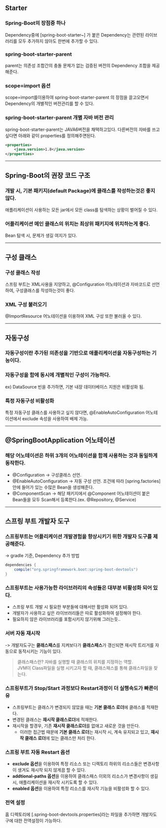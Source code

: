 ## Starter

### Spring-Boot의 장점중 하나

Dependency중에 [spring-boot-starter~] 가 붙은 Dependency는 관련된 라이브러리를 모두 
추가하지 않아도 한번에 추가할 수 있다.

### spring-boot-starter-parent

parent는 의존성 조합간의 충돌 문제가 없는 검증된 버전의 Dependency 조합을 제공해준다.

### scope=import 옵션

scope=import를이용하여 spring-boot-starter-parent 의 장점을 끌고오면서 Dependency의 개별적인 버전관리를 할 수 있다.

### spring-boot-starter-parent 개별 자바 버전 관리 

spring-boot-starter-parent는 JAVA6버전을 채택하고있다. 다른버전의 자바를 쓰고 싶다면 아래와 같이 properties를 정의해주면된다.

```xml
<properties>
	<java.version>1.8</java.version>
</properties>
```

---

## Spring-Boot의 권장 코드 구조

### 개발 시, 기본 패키지(default Package)에  클래스를 작성하는것은 좋지 않다.

애플리케이션이 사용하는 모든 jar에서 모든 class를 탐색하는 상황이 벌어질 수 있다.

### 어플리케이션 메인 클래스의 위치는 최상위 패키지에 위치하는게 좋다.

Bean 탐색 시, 문제가 생길 여지가 있다.

---

## 구성 클래스

### 구성 클래스 작성

스프링 부트는 XML사용을 지양하고, @Configuration 어노테이션과 자바코드로 선언하여, 구성클래스를 작성하는것이 좋다.

### XML 구성 불러오기

@ImportResource 어노테이션을 이용하여 XML 구성 또한 불러올 수 있다.

---

## 자동구성

### 자동구성이란  추가된 의존성을 기반으로 애플리케이션을 자동구성하는 기능이다.

### 자동구성을 함에 동시에 개별적인 구성이 가능하다.

ex) DataSource 빈을 추가하면, 기본 내장 데이터베이스 지원은 비활성화 됨.

### 특정 자동구성 비활성화

특정 자동구성 클래스를 사용하고 싶지 않다면, @EnableAutoConfiguration 어노테이션에서 exclude 속성을 사용하여 배제 가능.

---

## @SpringBootApplication 어노테이션

### 해당 어노테이션은 하위 3개의 어노테이션을 함께 사용하는 것과 동일하게 동작한다.

- @Configuration -> 구성클래스 선언.
- @EnableAutoConfiguration -> 자동 구성 선언.  조건에 따라 [spring.factories]안에 들어가 있는 수많은 Bean을 생성해준다.
- @ComponentScan -> 해당 패키지에서 @Component 어노테이션이 붙은 Bean들을 모두 Scan해서 등록한다.(ex. @Repository, @Service)

---

## 스프링 부트 개발자 도구

### 스프링부트는 어플리케이션 개발경험을 향상시키기 위한 개발자 도구를 제공해준다.

-> gradle 기준, Dependency 추가 방법 

```groovy
dependencies {
	compile("org.springframework.boot:spring-boot-devtools")
}
```

### 스프링부트는 사용가능한 라이브러리의 속성들은 대부분 비활성화 되어 있다.

- 스프링 부트 개발 시 필요한 부분들에 대해서만 활성화 되어 있다.
- 개발자가 사용하고 싶은 라이브러리들은 따로 활성화하여 설정해야 한다. 
- 필요하지 않은 라이브러리를 포함시키지 않기위해 그러는듯..

### 서버 자동 재시작

-> 개발자도구는 **클래스패스**를 지켜보다가 **클래스패스**가 갱신되면 재시작 트리거를 자동으로 동작시키는 기능이 있다.

> 클래스패스란? 자바를 실행할 때 클래스의 위치를 지정하는 역할.  
> JVM이 Class파일을 실행 시키고자 할 때,  클래스패스를 통해 클래스파일을 찾는다.

### 스프링부트가  Stop/Start 과정보다 Restart과정이 더 실행속도가 빠른이유

- 스프링부트는 클래스가 변경되지 않았을 때는 **기본 클래스 로더**에 클래스를 적재한다.
- 변경된 클래스는 **재시작 클래스로더**에 적재한다.
- 재시작을 할경우, 기존 **재시작 클래스로더**를 없애고 새로운 것을 만든다.
  - 이러한 접근법 때문에 **기본 클래스 로더**는 재시작 시, 계속 유지되고 있고, **재시작 클래스 로더**에 있는
    클래스만 처리 한다.

### 스프링 부트 자동 Restart 옵션

- **exclude 옵션**을 이용하여 특정 리소스 또는 디렉토리 하위의 리소스들은 변경사항이 생겨도  재시작 되지 않게끔 할 수 있다.
- **addtional-paths 옵션**을 이용하여 클래스패스 이외의 리소스가 변경사항이 생길 시, 애플리케이션을 재시작 시키도록 할 수 있다.
- **enabled 옵션**을 이용하여 특정 리소스를 재시작 기능을 비활성화 할 수 있다.

### 전역 설정

홈 디렉토리에 [.spring-boot-devtools.properties]라는 파일을 추가하면 개발자도구에 대한 전역설정이 가능하다.











